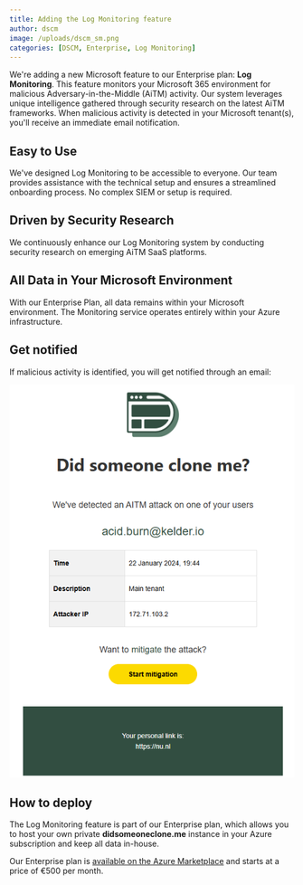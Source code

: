 ```yaml
---
title: Adding the Log Monitoring feature
author: dscm
image: /uploads/dscm_sm.png
categories: [DSCM, Enterprise, Log Monitoring]
---
```


We're adding a new Microsoft feature to our Enterprise plan: **Log Monitoring**. This feature monitors your Microsoft 365 environment for malicious Adversary-in-the-Middle (AiTM) activity. Our system leverages unique intelligence gathered through security research on the latest AiTM frameworks. When malicious activity is detected in your Microsoft tenant(s), you'll receive an immediate email notification.

## Easy to Use
We've designed Log Monitoring to be accessible to everyone. Our team provides assistance with the technical setup and ensures a streamlined onboarding process. No complex SIEM or setup is required.

## Driven by Security Research
We continuously enhance our Log Monitoring system by conducting security research on emerging AiTM SaaS platforms.

## All Data in Your Microsoft Environment
With our Enterprise Plan, all data remains within your Microsoft environment. The Monitoring service operates entirely within your Azure infrastructure.

## Get notified
If malicious activity is identified, you will get notified through an email:

![Mail](/assets/img/docs/log_monitoring.png)

## How to deploy
The Log Monitoring feature is part of our Enterprise plan, which allows you to host your own private **didsomeoneclone.me** instance in your Azure subscription and keep all data in-house. 

Our Enterprise plan is [available on the Azure Marketplace](https://azuremarketplace.microsoft.com/en-us/marketplace/apps/zolderbv1714139676050.didsomeonecloneme?tab=Overview) and starts at a price of €500 per month.